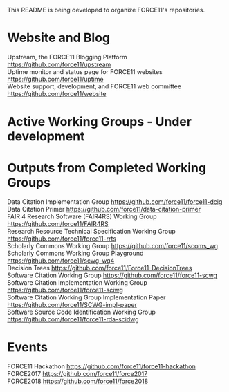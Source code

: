 This README is being developed to organize FORCE11's repositories.

# Website and Blog
Upstream, the FORCE11 Blogging Platform https://github.com/force11/upstream  
Uptime monitor and status page for FORCE11 websites https://github.com/force11/uptime  
Website support, development, and FORCE11 web committee https://github.com/force11/website  

# Active Working Groups - Under development

# Outputs from Completed Working Groups
Data Citation Implementation Group https://github.com/force11/force11-dcig  
Data Citation Primer https://github.com/force11/data-citation-primer  
FAIR 4 Research Software (FAIR4RS) Working Group https://github.com/force11/FAIR4RS  
Research Resource Technical Specification Working Group https://github.com/force11/force11-rrts  
Scholarly Commons Working Group https://github.com/force11/scoms_wg  
Scholarly Commons Working Group Playground https://github.com/force11/scwg-wg4  
Decision Trees https://github.com/force11/Force11-DecisionTrees  
Software Citation Working Group https://github.com/force11/force11-scwg  
Software Citation Implementation Working Group https://github.com/force11/force11-sciwg  
Software Citation Working Group Implementation Paper https://github.com/force11/SCWG-impl-paper  
Software Source Code Identification Working Group https://github.com/force11/force11-rda-scidwg  

# Events
FORCE11 Hackathon https://github.com/force11/force11-hackathon  
FORCE2017 https://github.com/force11/force2017  
FORCE2018 https://github.com/force11/force2018  
